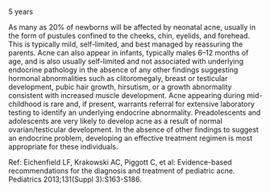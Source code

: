 5 years

As many as 20% of newborns will be affected by neonatal acne, usually in the form of pustules confined to the cheeks, chin, eyelids, and forehead. This is typically mild, self-limited, and best managed by reassuring the parents. Acne can also appear in infants, typically males 6–12 months of age, and is also usually self-limited and not associated with underlying endocrine pathology in the absence of any other findings suggesting hormonal abnormalities such as clitoromegaly, breast or testicular development, pubic hair growth, hirsutism, or a growth abnormality consistent with increased muscle development. Acne appearing during mid-childhood is rare and, if present, warrants referral for extensive laboratory testing to identify an underlying endocrine abnormality. Preadolescents and adolescents are very likely to develop acne as a result of normal ovarian/testicular development. In the absence of other findings to suggest an endocrine problem, developing an effective treatment regimen is most appropriate for these individuals.

Ref: Eichenfield LF, Krakowski AC, Piggott C, et al: Evidence-based recommendations for the diagnosis and treatment of pediatric acne. Pediatrics 2013;131(Suppl 3):S163-S186.